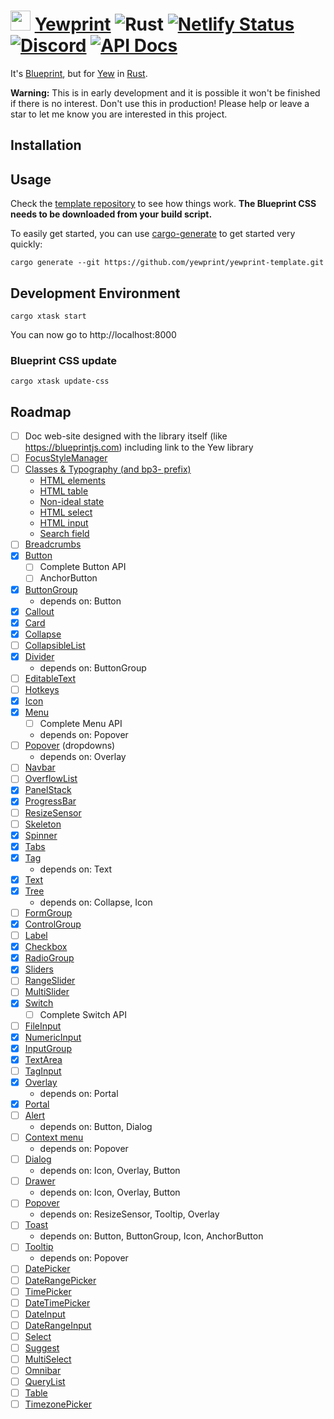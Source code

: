 # <a href="https://yewprint.rm.rs"><img src="./yewprint-doc/src/logo.svg" height="32" /></a> <a href="https://yewprint.rm.rs">Yewprint</a> ![Rust](https://github.com/yewprint/yewprint/workflows/Rust/badge.svg) [![Netlify Status](https://api.netlify.com/api/v1/badges/17f076ed-49e5-4185-921e-5c5759de2fdb/deploy-status)](https://app.netlify.com/sites/epic-poincare-f8adaa/deploys) [![Discord](https://img.shields.io/discord/701068342760570933)](https://discord.gg/NAFcwhp) [![API Docs](https://img.shields.io/badge/docs.rs-yewprint-green)](https://docs.rs/yewprint/)


It's [Blueprint](https://blueprintjs.com), but for
[Yew](https://github.com/yewstack/yew) in [Rust](https://www.rust-lang.org/).

**Warning:** This is in early development and it is possible it won't be
finished if there is no interest. Don't use this in production! Please help or
leave a star to let me know you are interested in this project.

Installation
------------

## Usage

Check the
[template repository](https://github.com/yewprint/yewprint-template)
to see how things work. **The Blueprint CSS needs to be downloaded from your
build script.**

To easily get started, you can use
[cargo-generate](https://crates.io/crates/cargo-generate)
to get started very quickly:

```
cargo generate --git https://github.com/yewprint/yewprint-template.git
```

## Development Environment

```
cargo xtask start
```

You can now go to http://localhost:8000

### Blueprint CSS update

```
cargo xtask update-css
```

Roadmap
-------

 -  [ ] Doc web-site designed with the library itself (like https://blueprintjs.com) including link to the Yew library
 -  [ ] [FocusStyleManager](https://blueprintjs.com/docs/#core/accessibility.focus-management)
 -  [ ] [Classes & Typography (and bp3- prefix)](https://blueprintjs.com/docs/#core/classes)
     -  [HTML elements](https://blueprintjs.com/docs/#core/components/html)
     -  [HTML table](https://blueprintjs.com/docs/#core/components/html-table)
     -  [Non-ideal state](https://blueprintjs.com/docs/#core/components/non-ideal-state)
     -  [HTML select](https://blueprintjs.com/docs/#core/components/html-select)
     -  [HTML input](https://blueprintjs.com/docs/#core/components/text-inputs.html-input)
     -  [Search field](https://blueprintjs.com/docs/#core/components/text-inputs.search-field)
 -  [ ] [Breadcrumbs](https://blueprintjs.com/docs/#core/components/breadcrumbs)
 -  [x] [Button](https://blueprintjs.com/docs/#core/components/button)
     -  [ ] Complete Button API
     -  [ ] AnchorButton
 -  [x] [ButtonGroup](https://blueprintjs.com/docs/#core/components/button-group)
     -  depends on: Button
 -  [x] [Callout](https://blueprintjs.com/docs/#core/components/callout)
 -  [x] [Card](https://blueprintjs.com/docs/#core/components/card)
 -  [x] [Collapse](https://blueprintjs.com/docs/#core/components/collapse)
 -  [ ] [CollapsibleList](https://blueprintjs.com/docs/#core/components/collapsible-list)
 -  [x] [Divider](https://blueprintjs.com/docs/#core/components/divider)
     -  depends on: ButtonGroup
 -  [ ] [EditableText](https://blueprintjs.com/docs/#core/components/editable-text)
 -  [ ] [Hotkeys](https://blueprintjs.com/docs/#core/components/hotkeys)
 -  [x] [Icon](https://blueprintjs.com/docs/#core/components/icon)
 -  [x] [Menu](https://blueprintjs.com/docs/#core/components/menu)
     -  [ ] Complete Menu API
     -  depends on: Popover
 -  [ ] [Popover](https://blueprintjs.com/docs/#core/components/menu.dropdowns) (dropdowns)
     -  depends on: Overlay
 -  [ ] [Navbar](https://blueprintjs.com/docs/#core/components/navbar)
 -  [ ] [OverflowList](https://blueprintjs.com/docs/#core/components/overflow-list)
 -  [x] [PanelStack](https://blueprintjs.com/docs/#core/components/panel-stack)
 -  [x] [ProgressBar](https://blueprintjs.com/docs/#core/components/progress-bar)
 -  [ ] [ResizeSensor](https://blueprintjs.com/docs/#core/components/resize-sensor)
 -  [ ] [Skeleton](https://blueprintjs.com/docs/#core/components/skeleton)
 -  [x] [Spinner](https://blueprintjs.com/docs/#core/components/spinner)
 -  [x] [Tabs](https://blueprintjs.com/docs/#core/components/tabs)
 -  [x] [Tag](https://blueprintjs.com/docs/#core/components/tag)
     -  depends on: Text
 -  [x] [Text](https://blueprintjs.com/docs/#core/components/text)
 -  [x] [Tree](https://blueprintjs.com/docs/#core/components/tree)
     -  depends on: Collapse, Icon
 -  [ ] [FormGroup](https://blueprintjs.com/docs/#core/components/form-group)
 -  [x] [ControlGroup](https://blueprintjs.com/docs/#core/components/control-group)
 -  [ ] [Label](https://blueprintjs.com/docs/#core/components/label)
 -  [x] [Checkbox](https://blueprintjs.com/docs/#core/components/checkbox)
 -  [x] [RadioGroup](https://blueprintjs.com/docs/#core/components/radio)
 -  [x] [Sliders](https://blueprintjs.com/docs/#core/components/sliders)
 -  [ ] [RangeSlider](https://blueprintjs.com/docs/#core/components/sliders.range-slider)
 -  [ ] [MultiSlider](https://blueprintjs.com/docs/#core/components/sliders.multi-slider)
 -  [x] [Switch](https://blueprintjs.com/docs/#core/components/switch)
     -  [ ] Complete Switch API
 -  [ ] [FileInput](https://blueprintjs.com/docs/#core/components/file-input)
 -  [x] [NumericInput](https://blueprintjs.com/docs/#core/components/numeric-input)
 -  [x] [InputGroup](https://blueprintjs.com/docs/#core/components/text-inputs.input-group)
 -  [x] [TextArea](https://blueprintjs.com/docs/#core/components/text-inputs.text-area)
 -  [ ] [TagInput](https://blueprintjs.com/docs/#core/components/tag-input)
 -  [x] [Overlay](https://blueprintjs.com/docs/#core/components/overlay)
     -  depends on: Portal
 -  [x] [Portal](https://blueprintjs.com/docs/#core/components/portal)
 -  [ ] [Alert](https://blueprintjs.com/docs/#core/components/alert)
     -  depends on: Button, Dialog
 -  [ ] [Context menu](https://blueprintjs.com/docs/#core/components/context-menu)
     -  depends on: Popover
 -  [ ] [Dialog](https://blueprintjs.com/docs/#core/components/dialog)
     -  depends on: Icon, Overlay, Button
 -  [ ] [Drawer](https://blueprintjs.com/docs/#core/components/drawer)
     -  depends on: Icon, Overlay, Button
 -  [ ] [Popover](https://blueprintjs.com/docs/#core/components/popover)
     -  depends on: ResizeSensor, Tooltip, Overlay
 -  [ ] [Toast](https://blueprintjs.com/docs/#core/components/toast)
     -  depends on: Button, ButtonGroup, Icon, AnchorButton
 -  [ ] [Tooltip](https://blueprintjs.com/docs/#core/components/tooltip)
     -  depends on: Popover
 -  [ ] [DatePicker](https://blueprintjs.com/docs/#datetime/datepicker)
 -  [ ] [DateRangePicker](https://blueprintjs.com/docs/#datetime/daterangepicker)
 -  [ ] [TimePicker](https://blueprintjs.com/docs/#datetime/timepicker)
 -  [ ] [DateTimePicker](https://blueprintjs.com/docs/#datetime/datetimepicker)
 -  [ ] [DateInput](https://blueprintjs.com/docs/#datetime/dateinput)
 -  [ ] [DateRangeInput](https://blueprintjs.com/docs/#datetime/daterangeinput)
 -  [ ] [Select](https://blueprintjs.com/docs/#select/select-component)
 -  [ ] [Suggest](https://blueprintjs.com/docs/#select/suggest)
 -  [ ] [MultiSelect](https://blueprintjs.com/docs/#select/multi-select)
 -  [ ] [Omnibar](https://blueprintjs.com/docs/#select/omnibar)
 -  [ ] [QueryList](https://blueprintjs.com/docs/#select/query-list)
 -  [ ] [Table](https://blueprintjs.com/docs/#table)
 -  [ ] [TimezonePicker](https://blueprintjs.com/docs/#timezone)
